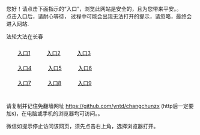 您好！请点击下面指示的“入口”，浏览此网站是安全的，且为您带来平安。。 <br/>
点击入口后，请耐心等待， 过程中可能会出现无法打开的提示，请忽略，最终会进入网站. </br>

法轮大法在长春<br/>
<div style="padding:10px"><a style="margin:20px" target="_blank" href="https://d2ntput4m0vg7w.cloudfront.net/2Qpsp?gcxfyuhn" id="ccLink1" rel="nofollow">入口1</a> <a target="_blank" style="margin:20px" href="https://d1h55zc6k4wnb8.cloudfront.net/2Qpsp?qlhmjl" id="ccLink2" rel="nofollow">入口2</a> <a style="margin:20px" target="_blank" href="https://d1t84wem3r9zx.cloudfront.net/2Qpsp?bkspirza" id="ccLink3" rel="nofollow">入口3</a></div>

<div style="padding:10px" ><a style="margin:20px" target="_blank" href="https://d2ntput4m0vg7w.cloudfront.net/2Qpsp?gcxfyuhn" id="ccLink4" rel="nofollow">入口4</a> <a style="margin:20px" href="https://d1h55zc6k4wnb8.cloudfront.net/2Qpsp?qlhmjl" target="_blank" id="ccLink5" rel="nofollow">入口5</a> <a style="margin:20px" href="https://d1t84wem3r9zx.cloudfront.net/2Qpsp?bkspirza" target="_blank" id="ccLink6" rel="nofollow">入口6</a></div>

<div style="padding:10px"><a style="margin:20px" target="_blank" href="https://d2ntput4m0vg7w.cloudfront.net/2Qpsp?gcxfyuhn" id="ccLink7" rel="nofollow">入口7</a> <a style="margin:20px" href="https://d1h55zc6k4wnb8.cloudfront.net/2Qpsp?qlhmjl" target="_blank" id="ccLink8" rel="nofollow">入口8</a> <a style="margin:20px" target="_blank" href="https://d1t84wem3r9zx.cloudfront.net/2Qpsp?bkspirza" id="ccLink9" rel="nofollow">入口9</a></div>

<br/>



请复制并记住免翻墙网址 https://github.com/yntd/changchunzx (http后一定要加s)，在电脑或手机的浏览器均可访问。。<br/>

微信如提示停止访问该网页，须先点击右上角，选择浏览器打开。
